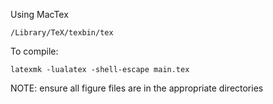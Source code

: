 Using MacTex 
```
/Library/TeX/texbin/tex
```

To compile:

```
latexmk -lualatex -shell-escape main.tex 
```

NOTE: ensure all figure files are in the appropriate directories
